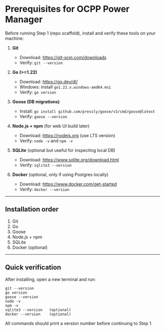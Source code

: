 # Prerequisites for OCPP Power Manager

Before running Step 1 (repo scaffold), install and verify these tools on your machine:

1. **Git**
   - Download: https://git-scm.com/downloads
   - Verify: `git --version`

2. **Go (>=1.22)**
   - Download: https://go.dev/dl/
   - Windows: install `go1.22.x.windows-amd64.msi`
   - Verify: `go version`

3. **Goose (DB migrations)**
   - Install: `go install github.com/pressly/goose/v3/cmd/goose@latest`
   - Verify: `goose --version`

4. **Node.js + npm** (for web UI build later)
   - Download: https://nodejs.org (use LTS version)
   - Verify: `node -v` and `npm -v`

5. **SQLite** (optional but useful for inspecting local DB)
   - Download: https://www.sqlite.org/download.html
   - Verify: `sqlite3 --version`

6. **Docker** (optional, only if using Postgres locally)
   - Download: https://www.docker.com/get-started
   - Verify: `docker --version`

---

## Installation order

1. Git  
2. Go  
3. Goose  
4. Node.js + npm  
5. SQLite  
6. Docker (optional)

---

## Quick verification

After installing, open a new terminal and run:

```
git --version
go version
goose --version
node -v
npm -v
sqlite3 --version   (optional)
docker --version    (optional)
```

All commands should print a version number before continuing to Step 1.

